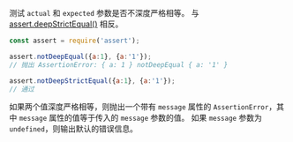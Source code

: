 <!-- YAML
added: v1.2.0
-->

测试 `actual` 和 `expected` 参数是否不深度严格相等。
与 [assert.deepStrictEqual()](#assert_assert_deepstrictequal_actual_expected_message) 相反。

```js
const assert = require('assert');

assert.notDeepEqual({a:1}, {a:'1'});
// 抛出 AssertionError: { a: 1 } notDeepEqual { a: '1' }

assert.notDeepStrictEqual({a:1}, {a:'1'});
// 通过
```

如果两个值深度严格相等，则抛出一个带有 `message` 属性的 `AssertionError`，其中 `message` 属性的值等于传入的 `message` 参数的值。
如果 `message` 参数为 `undefined`，则输出默认的错误信息。

